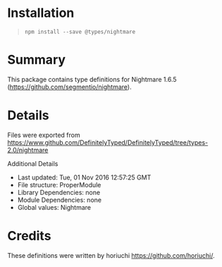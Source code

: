 # Installation
> `npm install --save @types/nightmare`

# Summary
This package contains type definitions for Nightmare 1.6.5 (https://github.com/segmentio/nightmare).

# Details
Files were exported from https://www.github.com/DefinitelyTyped/DefinitelyTyped/tree/types-2.0/nightmare

Additional Details
 * Last updated: Tue, 01 Nov 2016 12:57:25 GMT
 * File structure: ProperModule
 * Library Dependencies: none
 * Module Dependencies: none
 * Global values: Nightmare

# Credits
These definitions were written by horiuchi <https://github.com/horiuchi/>.

